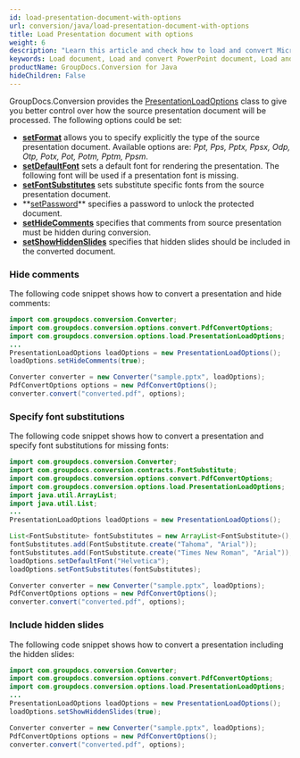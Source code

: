 ```yaml
---
id: load-presentation-document-with-options
url: conversion/java/load-presentation-document-with-options
title: Load Presentation document with options
weight: 6
description: "Learn this article and check how to load and convert Microsoft PowerPoint documents with advanced options using GroupDocs.Conversion for Java API."
keywords: Load document, Load and convert PowerPoint document, Load and convert PPTX presentation, Load and convert PPT
productName: GroupDocs.Conversion for Java
hideChildren: False
---
```

GroupDocs.Conversion provides the [PresentationLoadOptions](https://reference.groupdocs.com/java/conversion/com.groupdocs.conversion.options.load/PresentationLoadOptions) class to give you better control over how the source presentation document will be processed. The following options could be set:

*   **[setFormat](https://reference.groupdocs.com/java/conversion/com.groupdocs.conversion.options.load/PresentationLoadOptions#setFormat(com.groupdocs.conversion.filetypes.PresentationFileType))** allows you to specify explicitly the type of the source presentation document. Available options are: *Ppt, Pps, Pptx, Ppsx, Odp, Otp, Potx, Pot, Potm, Pptm, Ppsm*.
*   **[setDefaultFont](https://reference.groupdocs.com/java/conversion/com.groupdocs.conversion.options.load/PresentationLoadOptions#setDefaultFont(java.lang.String))** sets a default font for rendering the presentation. The following font will be used if a presentation font is missing.      
*   **[setFontSubstitutes](https://reference.groupdocs.com/java/conversion/com.groupdocs.conversion.options.load/PresentationLoadOptions#setFontSubstitutes(java.util.List))** sets substitute specific fonts from the source presentation document.
*   **[setPassword](https://reference.groupdocs.com/java/conversion/com.groupdocs.conversion.options.load/PresentationLoadOptions#setPassword(java.lang.String))** specifies a password to unlock the protected document.
*   **[setHideComments](https://reference.groupdocs.com/java/conversion/com.groupdocs.conversion.options.load/PresentationLoadOptions#setHideComments(boolean))** specifies that comments from source presentation must be hidden during conversion.
*   **[setShowHiddenSlides](https://reference.groupdocs.com/java/conversion/com.groupdocs.conversion.options.load/PresentationLoadOptions#setShowHiddenSlides(boolean))** specifies that hidden slides should be included in the converted document.

### Hide comments

The following code snippet shows how to convert a presentation and hide comments:

```java
import com.groupdocs.conversion.Converter;
import com.groupdocs.conversion.options.convert.PdfConvertOptions;
import com.groupdocs.conversion.options.load.PresentationLoadOptions;
...
PresentationLoadOptions loadOptions = new PresentationLoadOptions();
loadOptions.setHideComments(true);

Converter converter = new Converter("sample.pptx", loadOptions);
PdfConvertOptions options = new PdfConvertOptions();
converter.convert("converted.pdf", options);
```

### Specify font substitutions

The following code snippet shows how to convert a presentation and specify font substitutions for missing fonts:

```java
import com.groupdocs.conversion.Converter;
import com.groupdocs.conversion.contracts.FontSubstitute;
import com.groupdocs.conversion.options.convert.PdfConvertOptions;
import com.groupdocs.conversion.options.load.PresentationLoadOptions;
import java.util.ArrayList;
import java.util.List;
...
PresentationLoadOptions loadOptions = new PresentationLoadOptions();

List<FontSubstitute> fontSubstitutes = new ArrayList<FontSubstitute>();
fontSubstitutes.add(FontSubstitute.create("Tahoma", "Arial"));
fontSubstitutes.add(FontSubstitute.create("Times New Roman", "Arial"));
loadOptions.setDefaultFont("Helvetica");
loadOptions.setFontSubstitutes(fontSubstitutes);

Converter converter = new Converter("sample.pptx", loadOptions);
PdfConvertOptions options = new PdfConvertOptions();
converter.convert("converted.pdf", options);
```

### Include hidden slides

The following code snippet shows how to convert a presentation including the hidden slides:

```java
import com.groupdocs.conversion.Converter;
import com.groupdocs.conversion.options.convert.PdfConvertOptions;
import com.groupdocs.conversion.options.load.PresentationLoadOptions;
...
PresentationLoadOptions loadOptions = new PresentationLoadOptions();
loadOptions.setShowHiddenSlides(true);

Converter converter = new Converter("sample.pptx", loadOptions);
PdfConvertOptions options = new PdfConvertOptions();
converter.convert("converted.pdf", options);
```
